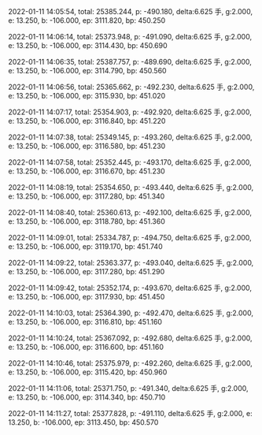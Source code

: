 2022-01-11 14:05:54, total: 25385.244, p: -490.180, delta:6.625 手, g:2.000, e: 13.250, b: -106.000, ep: 3111.820, bp: 450.250

2022-01-11 14:06:14, total: 25373.948, p: -491.090, delta:6.625 手, g:2.000, e: 13.250, b: -106.000, ep: 3114.430, bp: 450.690

2022-01-11 14:06:35, total: 25387.757, p: -489.690, delta:6.625 手, g:2.000, e: 13.250, b: -106.000, ep: 3114.790, bp: 450.560

2022-01-11 14:06:56, total: 25365.662, p: -492.230, delta:6.625 手, g:2.000, e: 13.250, b: -106.000, ep: 3115.930, bp: 451.020

2022-01-11 14:07:17, total: 25354.903, p: -492.920, delta:6.625 手, g:2.000, e: 13.250, b: -106.000, ep: 3116.840, bp: 451.220

2022-01-11 14:07:38, total: 25349.145, p: -493.260, delta:6.625 手, g:2.000, e: 13.250, b: -106.000, ep: 3116.580, bp: 451.230

2022-01-11 14:07:58, total: 25352.445, p: -493.170, delta:6.625 手, g:2.000, e: 13.250, b: -106.000, ep: 3116.670, bp: 451.230

2022-01-11 14:08:19, total: 25354.650, p: -493.440, delta:6.625 手, g:2.000, e: 13.250, b: -106.000, ep: 3117.280, bp: 451.340

2022-01-11 14:08:40, total: 25360.613, p: -492.100, delta:6.625 手, g:2.000, e: 13.250, b: -106.000, ep: 3118.780, bp: 451.360

2022-01-11 14:09:01, total: 25334.787, p: -494.750, delta:6.625 手, g:2.000, e: 13.250, b: -106.000, ep: 3119.170, bp: 451.740

2022-01-11 14:09:22, total: 25363.377, p: -493.040, delta:6.625 手, g:2.000, e: 13.250, b: -106.000, ep: 3117.280, bp: 451.290

2022-01-11 14:09:42, total: 25352.174, p: -493.670, delta:6.625 手, g:2.000, e: 13.250, b: -106.000, ep: 3117.930, bp: 451.450

2022-01-11 14:10:03, total: 25364.390, p: -492.470, delta:6.625 手, g:2.000, e: 13.250, b: -106.000, ep: 3116.810, bp: 451.160

2022-01-11 14:10:24, total: 25367.092, p: -492.680, delta:6.625 手, g:2.000, e: 13.250, b: -106.000, ep: 3116.600, bp: 451.160

2022-01-11 14:10:46, total: 25375.979, p: -492.260, delta:6.625 手, g:2.000, e: 13.250, b: -106.000, ep: 3115.420, bp: 450.960

2022-01-11 14:11:06, total: 25371.750, p: -491.340, delta:6.625 手, g:2.000, e: 13.250, b: -106.000, ep: 3114.340, bp: 450.710

2022-01-11 14:11:27, total: 25377.828, p: -491.110, delta:6.625 手, g:2.000, e: 13.250, b: -106.000, ep: 3113.450, bp: 450.570